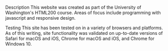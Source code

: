 Description
This website was created as part of the University of Washington's HTML200 course. Areas of focus include programming with javascript and responsive design.

Testing
This site has been tested on in a variety of browsers and platforms. As of this writing, site functionality was validated on up-to-date versions of Safari for macOS and iOS, Chrome for macOS and iOS, and Chrome for Windows 10. 
